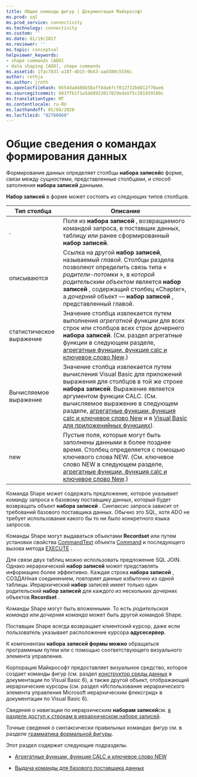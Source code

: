 ```yaml
---
title: Общие команды фигур | Документация Майкрософт
ms.prod: sql
ms.prod_service: connectivity
ms.technology: connectivity
ms.custom: ''
ms.date: 01/19/2017
ms.reviewer: ''
ms.topic: conceptual
helpviewer_keywords:
- shape commands [ADO]
- data shaping [ADO], shape commands
ms.assetid: 1fac7831-a187-4b15-9b43-aad380c5556c
author: rothja
ms.author: jroth
ms.openlocfilehash: 0554da0486b58aff8da6fcf012732b6012f70ae6
ms.sourcegitcommit: 6037fb1f1a5ddd933017029eda5f5c281939100c
ms.translationtype: MT
ms.contentlocale: ru-RU
ms.lasthandoff: 05/04/2020
ms.locfileid: "82760860"
---
```

# <a name="shape-commands-in-general"></a>Общие сведения о командах формирования данных
Формирование данных определяет столбцы **набора записей**в форме, связи между сущностями, представленные столбцами, и способ заполнения **набора записей** данными.  
  
 **Набор записей** в форме может состоять из следующих типов столбцов.  
  
|Тип столбца|Описание|  
|-----------------|-----------------|  
|.|Поля из **набора записей** , возвращаемого командой запроса, в поставщик данных, таблицу или ранее сформированный **набор записей**.|  
|описываются|Ссылка на другой **набор записей**, называемый *главой*. Столбцы раздела позволяют определить связь типа « *родители-потомки* », в *которой родительским объектом* является **набор записей** , содержащий столбец «Chapter», а *дочерний* объект — **набор записей** , представленный главой.|  
|статистическое выражение|Значение столбца извлекается путем выполнения *агрегатной функции* для всех строк или столбцов всех строк дочернего **набора записей**. (См. раздел агрегатные функции в следующем разделе, [агрегатные функции, функция calc и ключевое слово New](../../../ado/guide/data/aggregate-functions-the-calc-function-and-the-new-keyword.md).)|  
|Вычисляемое выражение|Значение столбца извлекается путем вычисления Visual Basic для приложений выражения для столбцов в той же строке **набора записей**. Выражение является аргументом функции CALC. (См. вычисляемое выражение в следующем разделе, [агрегатные функции, функция calc и ключевое слово New](../../../ado/guide/data/aggregate-functions-the-calc-function-and-the-new-keyword.md) и в [Visual Basic для приложенийных функциях](../../../ado/guide/data/visual-basic-for-applications-functions.md)).|  
|new|Пустые поля, которые могут быть заполнены данными в более позднее время. Столбец определяется с помощью ключевого слова NEW. (См. ключевое слово NEW в следующем разделе, [агрегатные функции, функция calc и ключевое слово New](../../../ado/guide/data/aggregate-functions-the-calc-function-and-the-new-keyword.md).)|  
  
 Команда Shape может содержать предложение, которое указывает команду запроса к базовому поставщику данных, который будет возвращать объект **набора записей** . Синтаксис запроса зависит от требований базового поставщика данных. Обычно это SQL, хотя ADO не требует использования какого бы то ни было конкретного языка запросов.  
  
 Команды Shape могут выдаваться объектами **Recordset** или путем установки свойства [CommandText](../../../ado/reference/ado-api/commandtext-property-ado.md) объекта [Command](../../../ado/reference/ado-api/command-object-ado.md) и последующего вызова метода [EXECUTE](../../../ado/reference/ado-api/execute-method-ado-command.md) .  
  
 Для связи двух таблиц можно использовать предложение SQL JOIN. Однако иерархический **набор записей** может представлять информацию более эффективно. Каждая строка **набора записей** , СОЗДАНная соединением, повторяет данные избыточно из одной таблицы. Иерархический **набор** записей имеет только один родительский **набор записей** для каждого из нескольких дочерних объектов **Recordset** .  
  
 Команды Shape могут быть вложенными. То есть *родительская команда* или *дочерняя команда* может быть другой командой Shape.  
  
 Поставщик Shape всегда возвращает клиентский курсор, даже если пользователь указывает расположение курсора **адусесервер**.  
  
 К компонентам **набора** **записей формы можно** обращаться программным путем или с помощью соответствующего визуального элемента управления.  
  
 Корпорация Майкрософт предоставляет визуальное средство, которое создает команды фигур (см. раздел [конструктор среды данных](https://go.microsoft.com/fwlink/?LinkId=5689) в документации по Visual Basic 6), а также другой объект, отображающий иерархические курсоры (см. раздел «Использование иерархического элемента управления Microsoft иерархическим флексгрид» в документации по Visual Basic 6).  
  
 Сведения о навигации по иерархическим **наборам записей**см. [в разделе доступ к строкам в иерархическом наборе записей](../../../ado/guide/data/accessing-rows-in-a-hierarchical-recordset.md).  
  
 Точные сведения о синтаксически правильных командах фигур см. в разделе [грамматика формальной фигуры](../../../ado/guide/data/formal-shape-grammar.md).  
  
 Этот раздел содержит следующие подразделы.  
  
-   [Агрегатные функции, функция CALC и ключевое слово NEW](../../../ado/guide/data/aggregate-functions-the-calc-function-and-the-new-keyword.md)  
  
-   [Выдача команды для базового поставщика данных](../../../ado/guide/data/issuing-commands-to-the-underlying-data-provider.md)
